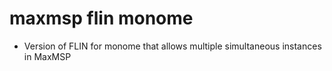 # maxmsp flin monome

- Version of FLIN for monome that allows multiple simultaneous instances in MaxMSP
